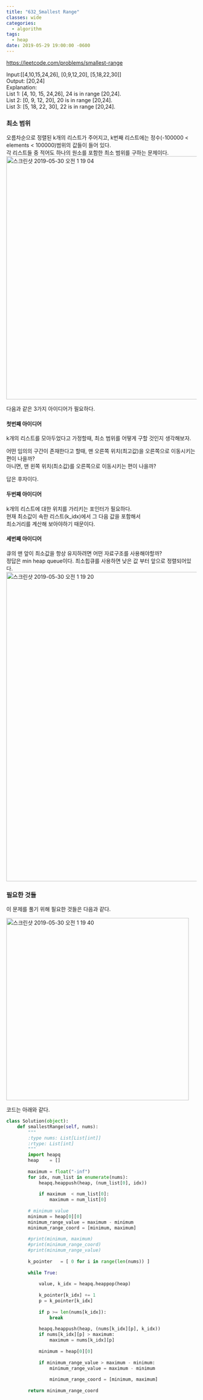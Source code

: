```yaml
---
title: "632_Smallest Range"
classes: wide
categories:
  - algorithm
tags:
  - heap
date: 2019-05-29 19:00:00 -0600
---
```



<https://leetcode.com/problems/smallest-range>  

Input:[[4,10,15,24,26], [0,9,12,20], [5,18,22,30]]  
Output: [20,24]  
Explanation:  
List 1: [4, 10, 15, 24,26], 24 is in range [20,24].   
List 2: [0, 9, 12, 20], 20 is in range [20,24].  
List 3: [5, 18, 22, 30], 22 is in range [20,24].  



### 최소 범위  

오름차순으로 정렬된 k개의 리스트가 주어지고, k번째 리스트에는 정수(-100000 < elements < 100000)범위의 값들이 들어 있다.  
각 리스트들 중 적어도 하나의 원소를 포함한 최소 범위를 구하는 문제이다.  
<img width="644" alt="스크린샷 2019-05-30 오전 1 19 04" src="https://user-images.githubusercontent.com/10937193/58573664-30a0a980-8279-11e9-9a42-840ce9e38f3b.png">

다음과 같은 3가지 아이디어가 필요하다.  

#### 첫번째 아이디어  
k개의 리스트를 모아두었다고 가정할때, 최소 범위를 어떻게 구할 것인지 생각해보자.  

어떤 임의의 구간이 존재한다고 할때, 맨 오른쪽 위치(최고값)을 오른쪽으로 이동시키는 편이 나을까?  
아니면, 맨 왼쪽 위치(최소값)를 오른쪽으로 이동시키는 편이 나을까?  

답은 후자이다.  

#### 두번째 아이디어

k개의 리스트에 대한 위치를 가리키는 포인터가 필요하다.  
현재 최소값이 속한 리스트(k_idx)에서 그 다음 값을 포함해서  
최소거리를 계산해 보아야하기 때문이다.  

#### 세번째 아이디어  

큐의 맨 앞이 최소값을 항상 유지하려면 어떤 자료구조를 사용해야할까?  
정답은 min heap queue이다. 최소힙큐를 사용하면 낮은 값 부터 앞으로 정렬되어있다.  
<img width="819" alt="스크린샷 2019-05-30 오전 1 19 20" src="https://user-images.githubusercontent.com/10937193/58573736-4f06a500-8279-11e9-838f-6e94d0eeced4.png">  

### 필요한 것들  

이 문제를 풀기 위해 필요한 것들은 다음과 같다.

<img width="483" alt="스크린샷 2019-05-30 오전 1 19 40" src="https://user-images.githubusercontent.com/10937193/58574410-de608800-827a-11e9-9377-5788474ccd24.png">


코드는 아래와 같다.
```python
class Solution(object):
    def smallestRange(self, nums):
        """
        :type nums: List[List[int]]
        :rtype: List[int]
        """
        import heapq
        heap    = []
        
        maximum = float("-inf")
        for idx, num_list in enumerate(nums):
            heapq.heappush(heap, (num_list[0], idx)) 
            
            if maximum  < num_list[0]:
                maximum = num_list[0]
                
        # minimum value
        minimum = heap[0][0]
        minimum_range_value = maximum - minimum
        minimum_range_coord = [minimum, maximum]
        
        #print(minimum, maximum)
        #print(minimum_range_coord)
        #print(minimum_range_value)
        
        k_pointer   = [ 0 for i in range(len(nums)) ]
        
        while True:
        
            value, k_idx = heapq.heappop(heap)
        
            k_pointer[k_idx] += 1
            p = k_pointer[k_idx] 
            
            if p >= len(nums[k_idx]):
                break
            
            heapq.heappush(heap, (nums[k_idx][p], k_idx))
            if nums[k_idx][p] > maximum:
                maximum = nums[k_idx][p]
            
            minimum = heap[0][0]
            
            if minimum_range_value > maximum - minimum:
                minimum_range_value = maximum - minimum
            
                minimum_range_coord = [minimum, maximum]
            
        return minimum_range_coord            
```
  

